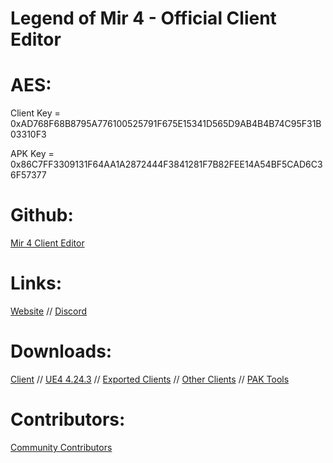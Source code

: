 # Legend of Mir 4 - Official Client Editor

# AES:

Client Key = 0xAD768F68B8795A776100525791F675E15341D565D9AB4B4B74C95F31B03310F3

APK Key = 0x86C7FF3309131F64AA1A2872444F3841281F7B82FEE14A54BF5CAD6C36F57377

# Github:

[Mir 4 Client Editor](https://github.com/JevLOMCN/Mir-4-Client-Editor)

# Links:

[Website](https://thelegendofmir.uk) // [Discord](https://discord.gg/rrrzFM3W)

# Downloads:

[Client](https://mirfiles.com/resources/mir2/users/Jev/Mir%204/Mir%204%20Client.rar) // [UE4 4.24.3](https://github.com/EpicGames) // [Exported Clients](https://mirfiles.com/resources/mir2/users/Jev/Mir%204/Exports/) // [Other Clients](https://mirfiles.com/resources/mir2/users/Jev/Mir%204/Other%20Clients/) // [PAK Tools](https://mirfiles.com/resources/mir2/users/Jev/Mir%204/Pak%20Tools.rar)

# Contributors:

[Community Contributors](https://github.com/JevLOMCN/Mir-4-Client-Editor/graphs/contributors)
